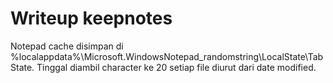 # Writeup keepnotes

Notepad cache disimpan di %localappdata%\Microsoft.WindowsNotepad_randomstring\LocalState\TabState. Tinggal diambil character ke 20 setiap file diurut dari date modified.
